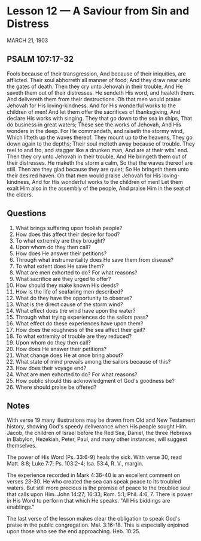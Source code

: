 # Lesson 12 — A Saviour from Sin and Distress

MARCH 21, 1903

## PSALM 107:17-32

Fools because of their transgression,
And because of their iniquities, are afflicted.
Their soul abhorreth all manner of food;
And they draw near unto the gates of death.
Then they cry unto Jehovah in their trouble,
And He saveth them out of their distresses.
He sendeth His word, and healeth them.
And delivereth them from their destructions.
Oh that men would praise Jehovah for His loving-kindness.
And for His wonderful works to the children of men!
And let them offer the sacrifices of thanksgiving,
And declare His works with singing.
They that go down to the sea in ships,
That do business in great waters;
These see the works of Jehovah,
And His wonders in the deep.
For He commandeth, and raiseth the stormy wind,
Which lifteth up the waves thereof.
They mount up to the heavens,
They go down again to the depths;
Their soul melteth away because of trouble.
They reel to and fro, and stagger like a drunken man,
And are at their wits' end.
Then they cry unto Jehovah in their trouble,
And He bringeth them out of their distresses.
He maketh the storm a calm,
So that the waves thereof are still.
Then are they glad because they are quiet;
So He bringeth them unto their desired haven.
Oh that men would praise Jehovah for His loving-kindness,
And for His wonderful works to the children of men!
Let them exalt Him also in the assembly of the people,
And praise Him in the seat of the elders.

## Questions

1. What brings suffering upon foolish people?
2. How does this affect their desire for food?
3. To what extremity are they brought?
4. Upon whom do they then call?
5. How does He answer their petitions?
6. Through what instrumentality does He save them from disease?
7. To what extent does He save them?
8. What are men exhorted to do? For what reasons?
9. What sacrifice are they urged to offer?
10. How should they make known His deeds?
11. How is the life of seafaring men described?
12. What do they have the opportunity to observe?
13. What is the direct cause of the storm wind?
14. What effect does the wind have upon the water?
15. Through what trying experiences do the sailors pass?
16. What effect do these experiences have upon them?
17. How does the roughness of the sea affect their gait?
18. To what extremity of trouble are they reduced?
19. Upon whom do they then call?
20. How does He answer their petitions?
21. What change does He at once bring about?
22. What state of mind prevails among the sailors because of this?
23. How does their voyage end?
24. What are men exhorted to do? For what reasons?
25. How public should this acknowledgment of God's goodness be?
26. Where should praise be offered?

## Notes

With verse 19 many illustrations may be drawn from Old and New Testament history, showing God's speedy deliverance when His people sought Him. Jacob, the children of Israel before the Red Sea, Daniel, the three Hebrews in Babylon, Hezekiah, Peter, Paul, and many other instances, will suggest themselves.

The power of His Word (Ps. 33:6-9) heals the sick. With verse 30, read Matt. 8:8; Luke 7:7; Ps. 103:2-4; Isa. 53:4, R. V., margin.

The experience recorded in Mark 4:36-40 is an excellent comment on verses 23-30. He who created the sea can speak peace to its troubled waters. But still more precious is the promise of peace to the troubled soul that calls upon Him. John 14:27; 16:33; Rom. 5:1; Phil. 4:6, 7. There is power in His Word to perform that which He speaks. "All His biddings are enablings."

The last verse of the lesson makes clear the obligation to speak God's praise in the public congregation. Mal. 3:16-18. This is especially enjoined upon those who see the end approaching. Heb. 10:25.